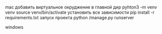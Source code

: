 mac 
добавить виртуальное окруджение в главной дир
pyhton3 -m venv venv
source venv/bin/activate
установить все зависимости 
pip install -r requirements.txt
запуск проекта 
python /manage.py runserver


windows


